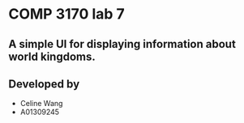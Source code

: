 # COMP 3170 lab 7
## A simple UI for displaying information about world kingdoms.
## Developed by
- Celine Wang
- A01309245
